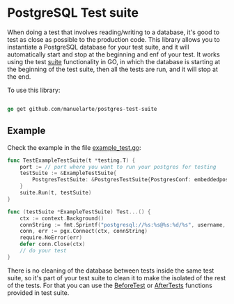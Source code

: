 # PostgreSQL Test suite #

When doing a test that involves reading/writing to a database, it's good to test as close as possible to the production code.
This library allows you to instantiate a PostgreSQL database for your test suite, and it will automatically start and stop at the beginning and enf of your test.
It works using the test [suite](https://pkg.go.dev/github.com/stretchr/testify/suite) functionality in GO, in which the database is starting at the beginning of the test suite, then all the tests are run, and it will stop at the end.

To use this library:

```go

go get github.com/manuelarte/postgres-test-suite

````

## Example ##

Check the example in the file [example_test.go](example_test.go):

```go
func TestExampleTestSuite(t *testing.T) {
	port := // port where you want to run your postgres for testing
	testSuite := &ExampleTestSuite{
		PostgresTestSuite: &PostgresTestSuite{PostgresConf: embeddedpostgres.DefaultConfig().Port(port)},
	}
	suite.Run(t, testSuite)
}

func (testSuite *ExampleTestSuite) Test...() {
    ctx := context.Background()
    connString := fmt.Sprintf("postgresql://%s:%s@%s:%d/%s", username, password, host, port, dbname)
    conn, err := pgx.Connect(ctx, connString)
    require.NoError(err)
    defer conn.Close(ctx)
	// do your test
}
```

There is no cleaning of the database between tests inside the same test suite, so it's part of your test suite to clean it to make the isolated of the rest of the tests. For that you can use the [BeforeTest](https://pkg.go.dev/github.com/stretchr/testify/suite#BeforeTest) or [AfterTests](https://pkg.go.dev/github.com/stretchr/testify/suite#AfterTest) functions provided in test suite.